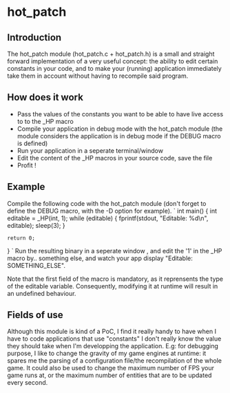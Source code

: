 
hot_patch
=========

Introduction
------------

The hot_patch module (hot_patch.c + hot_patch.h) is a small and straight forward
implementation of a very useful concept: the ability to edit certain constants
in your code, and to make your (running) application immediately take them in
account without having to recompile said program.

How does it work
----------------

- Pass the values of the constants you want to be able to have live access to to
  the _HP macro
- Compile your application in debug mode with the hot_patch module (the module
  considers the application is in debug mode if the DEBUG macro is defined)
- Run your application in a seperate terminal/window
- Edit the content of the _HP macros in your source code, save the file
- Profit !

Example
-------

Compile the following code with the hot_patch module (don't forget to define the
DEBUG macro, with the -D option for example).
`
int main() {
	int editable = _HP(int, 1);
	while (editable) {
		fprintf(stdout, "Editable: %d\n", editable);
		sleep(3);
	}

	return 0;
}
`
Run the resulting binary in a seperate window , and edit the '1' in the _HP
macro by.. something else, and watch your app display "Editable:
SOMETHING_ELSE".

Note that the first field of the macro is mandatory, as it reprensents the type
of the editable variable. Consequently, modifying it at runtime will result in
an undefined behaviour.

Fields of use
-------------

Although this module is kind of a PoC, I find it really handy to have when I
have to code applications that use "constants" I don't really know the value
they should take when I'm developping the application.
E.g: for debugging purpose, I like to change the gravity of my game engines at
runtime: it spares me the parsing of a configuration file/the recompilation of
the whole game.
It could also be used to change the maximum number of FPS your game runs at, or
the maximum number of entities that are to be updated every second.
